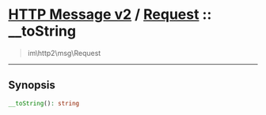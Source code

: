 # [HTTP Message v2](http2.md) / [Request](http2-Request.md) :: __toString
 > im\http2\msg\Request
____

## Synopsis
```php
__toString(): string
```

